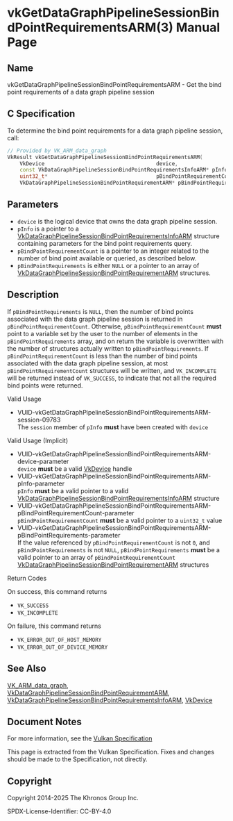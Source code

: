 # vkGetDataGraphPipelineSessionBindPointRequirementsARM(3) Manual Page

## Name

vkGetDataGraphPipelineSessionBindPointRequirementsARM - Get the bind point requirements of a data graph pipeline session



## [](#_c_specification)C Specification

To determine the bind point requirements for a data graph pipeline session, call:

```c++
// Provided by VK_ARM_data_graph
VkResult vkGetDataGraphPipelineSessionBindPointRequirementsARM(
    VkDevice                                    device,
    const VkDataGraphPipelineSessionBindPointRequirementsInfoARM* pInfo,
    uint32_t*                                   pBindPointRequirementCount,
    VkDataGraphPipelineSessionBindPointRequirementARM* pBindPointRequirements);
```

## [](#_parameters)Parameters

- `device` is the logical device that owns the data graph pipeline session.
- `pInfo` is a pointer to a [VkDataGraphPipelineSessionBindPointRequirementsInfoARM](https://registry.khronos.org/vulkan/specs/latest/man/html/VkDataGraphPipelineSessionBindPointRequirementsInfoARM.html) structure containing parameters for the bind point requirements query.
- `pBindPointRequirementCount` is a pointer to an integer related to the number of bind point available or queried, as described below.
- `pBindPointRequirements` is either `NULL` or a pointer to an array of [VkDataGraphPipelineSessionBindPointRequirementARM](https://registry.khronos.org/vulkan/specs/latest/man/html/VkDataGraphPipelineSessionBindPointRequirementARM.html) structures.

## [](#_description)Description

If `pBindPointRequirements` is `NULL`, then the number of bind points associated with the data graph pipeline session is returned in `pBindPointRequirementCount`. Otherwise, `pBindPointRequirementCount` **must** point to a variable set by the user to the number of elements in the `pBindPointRequirements` array, and on return the variable is overwritten with the number of structures actually written to `pBindPointRequirements`. If `pBindPointRequirementCount` is less than the number of bind points associated with the data graph pipeline session, at most `pBindPointRequirementCount` structures will be written, and `VK_INCOMPLETE` will be returned instead of `VK_SUCCESS`, to indicate that not all the required bind points were returned.

Valid Usage

- [](#VUID-vkGetDataGraphPipelineSessionBindPointRequirementsARM-session-09783)VUID-vkGetDataGraphPipelineSessionBindPointRequirementsARM-session-09783  
  The `session` member of `pInfo` **must** have been created with `device`

Valid Usage (Implicit)

- [](#VUID-vkGetDataGraphPipelineSessionBindPointRequirementsARM-device-parameter)VUID-vkGetDataGraphPipelineSessionBindPointRequirementsARM-device-parameter  
  `device` **must** be a valid [VkDevice](https://registry.khronos.org/vulkan/specs/latest/man/html/VkDevice.html) handle
- [](#VUID-vkGetDataGraphPipelineSessionBindPointRequirementsARM-pInfo-parameter)VUID-vkGetDataGraphPipelineSessionBindPointRequirementsARM-pInfo-parameter  
  `pInfo` **must** be a valid pointer to a valid [VkDataGraphPipelineSessionBindPointRequirementsInfoARM](https://registry.khronos.org/vulkan/specs/latest/man/html/VkDataGraphPipelineSessionBindPointRequirementsInfoARM.html) structure
- [](#VUID-vkGetDataGraphPipelineSessionBindPointRequirementsARM-pBindPointRequirementCount-parameter)VUID-vkGetDataGraphPipelineSessionBindPointRequirementsARM-pBindPointRequirementCount-parameter  
  `pBindPointRequirementCount` **must** be a valid pointer to a `uint32_t` value
- [](#VUID-vkGetDataGraphPipelineSessionBindPointRequirementsARM-pBindPointRequirements-parameter)VUID-vkGetDataGraphPipelineSessionBindPointRequirementsARM-pBindPointRequirements-parameter  
  If the value referenced by `pBindPointRequirementCount` is not `0`, and `pBindPointRequirements` is not `NULL`, `pBindPointRequirements` **must** be a valid pointer to an array of `pBindPointRequirementCount` [VkDataGraphPipelineSessionBindPointRequirementARM](https://registry.khronos.org/vulkan/specs/latest/man/html/VkDataGraphPipelineSessionBindPointRequirementARM.html) structures

Return Codes

On success, this command returns

- `VK_SUCCESS`
- `VK_INCOMPLETE`

On failure, this command returns

- `VK_ERROR_OUT_OF_HOST_MEMORY`
- `VK_ERROR_OUT_OF_DEVICE_MEMORY`

## [](#_see_also)See Also

[VK\_ARM\_data\_graph](https://registry.khronos.org/vulkan/specs/latest/man/html/VK_ARM_data_graph.html), [VkDataGraphPipelineSessionBindPointRequirementARM](https://registry.khronos.org/vulkan/specs/latest/man/html/VkDataGraphPipelineSessionBindPointRequirementARM.html), [VkDataGraphPipelineSessionBindPointRequirementsInfoARM](https://registry.khronos.org/vulkan/specs/latest/man/html/VkDataGraphPipelineSessionBindPointRequirementsInfoARM.html), [VkDevice](https://registry.khronos.org/vulkan/specs/latest/man/html/VkDevice.html)

## [](#_document_notes)Document Notes

For more information, see the [Vulkan Specification](https://registry.khronos.org/vulkan/specs/latest/html/vkspec.html#vkGetDataGraphPipelineSessionBindPointRequirementsARM)

This page is extracted from the Vulkan Specification. Fixes and changes should be made to the Specification, not directly.

## [](#_copyright)Copyright

Copyright 2014-2025 The Khronos Group Inc.

SPDX-License-Identifier: CC-BY-4.0